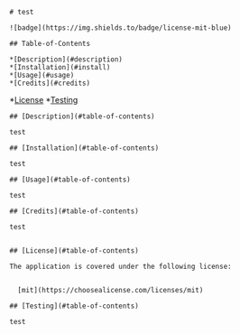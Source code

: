 
    # test

    ![badge](https://img.shields.to/badge/license-mit-blue)

    ## Table-of-Contents

    *[Description](#description)
    *[Installation](#install)
    *[Usage](#usage)
    *[Credits](#credits)
    
*[License](#license)
    *[Testing](#test)

    ## [Description](#table-of-contents)

    test

    ## [Installation](#table-of-contents)

    test

    ## [Usage](#table-of-contents)

    test

    ## [Credits](#table-of-contents)

    test

    
    ## [License](#table-of-contents)
      
    The application is covered under the following license:
      
      
      [mit](https://choosealicense.com/licenses/mit)

    ## [Testing](#table-of-contents)

    test
    
  